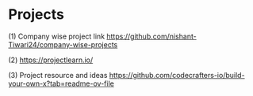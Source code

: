 # Projects
(1) Company wise project link https://github.com/nishant-Tiwari24/company-wise-projects

(2) https://projectlearn.io/

(3) Project resource and ideas https://github.com/codecrafters-io/build-your-own-x?tab=readme-ov-file
